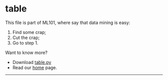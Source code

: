 # table

This file is part of ML101, where say that data mining is easy:

1. Find some crap;
2. Cut the crap;
3. Go to step 1.

Want to know more? 

+ Download [table.py](https://github.com/ai-se/timm/blob/master/leaner/src/table.py)
+ Read our [home](README.md) page.

____

````
